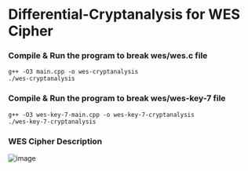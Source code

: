 # Differential-Cryptanalysis for WES Cipher

### Compile & Run the program to break wes/wes.c file

    g++ -O3 main.cpp -o wes-cryptanalysis
    ./wes-cryptanalysis


### Compile & Run the program to break wes/wes-key-7 file

    g++ -O3 wes-key-7-main.cpp -o wes-key-7-cryptanalysis
    ./wes-key-7-cryptanalysis

### WES Cipher Description
![image](https://user-images.githubusercontent.com/64218770/206883183-66a9537b-2604-4027-bc17-c5a442e6554c.png)
